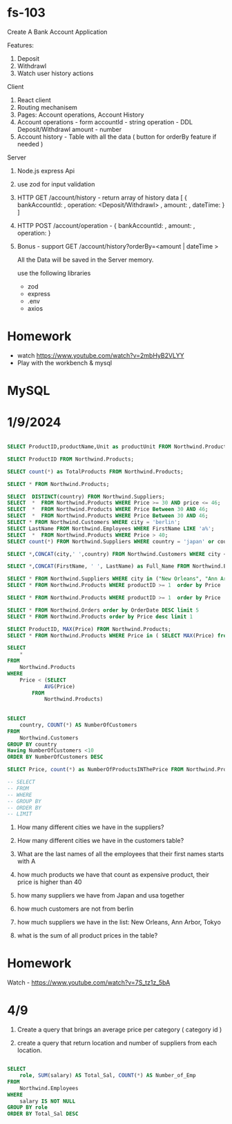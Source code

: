 # fs-103

Create A Bank Account Application

Features:
1. Deposit
2. Withdrawl
3. Watch user history actions


Client
1. React client
2. Routing mechanisem
3. Pages: Account operations, Account History
4. Account operations - form
   accountId - string
   operation - DDL Deposit/Withdrawl
   amount - number
5. Account history - Table with all the data ( button for orderBy feature if needed ) 

Server
1. Node.js express Api
2. use zod for input validation
3. HTTP GET /account/history - return array of history data [ { bankAccountId: <number> , operation: <Deposit/Withdrawl> , amount: <number> , dateTime: <string>  } ]
5. HTTP POST /account/operation -  { bankAccountId: <number>, amount: <number> , operation:  }
6. Bonus - support GET /account/history?orderBy=<amount | dateTime >


   All the Data will be saved in the Server memory.

   use the following libraries
   - zod
   - express
   - .env
   - axios


# Homework 
- watch https://www.youtube.com/watch?v=2mbHyB2VLYY
- Play with the workbench & mysql



# MySQL

# 1/9/2024

```sql

SELECT ProductID,productName,Unit as productUnit FROM Northwind.Products;

SELECT ProductID FROM Northwind.Products;

SELECT count(*) as TotalProducts FROM Northwind.Products;

SELECT * FROM Northwind.Products;

SELECT  DISTINCT(country) FROM Northwind.Suppliers;
SELECT  *  FROM Northwind.Products WHERE Price >= 30 AND price <= 46;
SELECT  *  FROM Northwind.Products WHERE Price Between 30 AND 46;
SELECT  *  FROM Northwind.Products WHERE Price Between 30 AND 46;
SELECT * FROM Northwind.Customers WHERE city = 'berlin';
SELECT LastName FROM Northwind.Employees WHERE FirstName LIKE 'a%';
SELECT  *  FROM Northwind.Products WHERE Price > 40;
SELECT count(*) FROM Northwind.Suppliers WHERE country = 'japan' or country = 'usa';

SELECT *,CONCAT(city,' ',country) FROM Northwind.Customers WHERE city <> 'berlin'

SELECT *,CONCAT(FirstName, ' ', LastName) as Full_Name FROM Northwind.Employees;

SELECT * FROM Northwind.Suppliers WHERE city in ("New Orleans", "Ann Arbor", "Tokyo") 
SELECT * FROM Northwind.Products WHERE productID >= 1  order by Price 

SELECT * FROM Northwind.Products WHERE productID >= 1  order by Price 

SELECT * FROM Northwind.Orders order by OrderDate DESC limit 5
SELECT * FROM Northwind.Products order by Price desc limit 1

SELECT ProductID, MAX(Price) FROM Northwind.Products;
SELECT * FROM Northwind.Products WHERE Price in ( SELECT MAX(Price) from Northwind.Products);

SELECT 
    *
FROM
    Northwind.Products
WHERE
    Price < (SELECT 
            AVG(Price)
        FROM
            Northwind.Products)
            
            
SELECT 
    country, COUNT(*) AS NumberOfCustomers
FROM
    Northwind.Customers
GROUP BY country
Having NumberOfCustomers <10
ORDER BY NumberOfCustomers DESC

SELECT Price, count(*) as NumberOfProductsINThePrice FROM Northwind.Products GROUP BY Price

-- SELECT 
-- FROM
-- WHERE
-- GROUP BY
-- ORDER BY
-- LIMIT


```

1. How many different cities we have in the suppliers? 
2. How many different cities we have in the customers table?  

3. What are the last names of all the employees that their first names starts with A 
4. how much products we have that count as expensive product, their price is higher than 40
5. how many suppliers we have from Japan and usa together

6. how much customers are not from berlin
7. how much suppliers we have in the list: New Orleans, Ann Arbor, Tokyo

8. what is the sum of all product prices in the table? 


# Homework
Watch - https://www.youtube.com/watch?v=7S_tz1z_5bA




# 4/9
1. Create a query that brings an average price per category ( category id )

2. create a query that return location and number of suppliers from each location.


```sql

SELECT 
    role, SUM(salary) AS Total_Sal, COUNT(*) AS Number_of_Emp
FROM
    Northwind.Employees
WHERE
    salary IS NOT NULL
GROUP BY role
ORDER BY Total_Sal DESC

```
